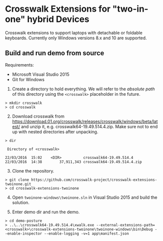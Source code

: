 # Crosswalk Extensions for "two-in-one" hybrid Devices

Crosswalk extensions to support laptops with detachable or foldable keyboards. Currently only Windows versions 8.x and 10 are supported.

## Build and run demo from source

Requirements:
* Microsoft Visual Studio 2015
* Git for Windows

1. Create a directory to hold everything. We will refer to the *absolute path* of this directory using the ``<crosswalk>`` placeholder in the future.

```
> mkdir crosswalk
> cd crosswalk
```

2. Download crosswalk from https://download.01.org/crosswalk/releases/crosswalk/windows/beta/latest/ and unzip it, e.g. crosswalk64-19.49.514.4.zip. Make sure not to end up with nested directories after unpacking.

```
> dir

 Directory of <crosswalk>

22/03/2016  15:02    <DIR>          crosswalk64-19.49.514.4
22/03/2016  14:38        37,911,343 crosswalk64-19.49.514.4.zip
```

3. Clone the repository.

```
> git clone https://github.com/crosswalk-project/crosswalk-extensions-twoinone.git
> cd crosswalk-extensions-twoinone
```

4. Open ``twoinone-windows\twoinone.sln`` in Visual Studio 2015 and build the solution.

5. Enter demo dir and run the demo.

```
> cd demo-posture
> ..\..\crosswalk64-19.49.514.4\xwalk.exe --external-extensions-path=<crosswalk>\crosswalk-extensions-twoinone\twoinone-windows\bin\Debug --enable-inspector --enable-logging -v=1 app\manifest.json
```
